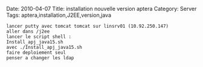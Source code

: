 Date: 2010-04-07
Title: installation nouvelle version aptera
Category: Server
Tags:  aptera,installation,J2EE,version,java

    lancer putty avec tomcat tomcat sur linsrv01 (10.92.250.147)
    aller dans /j2ee
    lancer le script shell :
    Install_apj_java15.sh
    avec ./Install_apj_java15.sh
    faire deploiement seul
    penser a changer les ldap